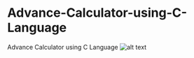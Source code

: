 # Advance-Calculator-using-C-Language
Advance Calculator using C Language
![alt text](https://drive.google.com/uc?export=view&id=1j5xgX29bxdZ37fE-PL5vLdoVciGrVFcV)
